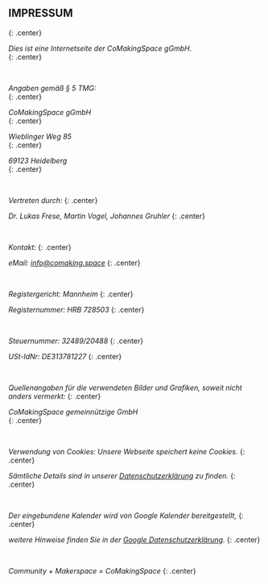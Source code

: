 ## IMPRESSUM
{: .center}
<br />

*Dies ist eine Internetseite der CoMakingSpace gGmbH.*  
{: .center}


<br />

*Angaben gemäß § 5 TMG:*  
{: .center}

*CoMakingSpace gGmbH*  
{: .center}

*Wieblinger Weg 85*  
{: .center}

*69123 Heidelberg*  
{: .center}

<br />


*Vertreten durch:*
{: .center}

*Dr. Lukas Frese, Martin Vogel, Johannes Gruhler*
{: .center}

<br />


*Kontakt:*
{: .center}

*eMail: info@comaking.space*
{: .center}

<br />


*Registergericht: Mannheim*
{: .center}

*Registernummer: HRB 728503*
{: .center}

<br />

*Steuernummer: 32489/20488*
{: .center}

*USt-IdNr: DE313781227*
{: .center}

<br />

*Quellenangaben für die verwendeten Bilder und Grafiken, soweit nicht anders vermerkt:*
{: .center}

*CoMakingSpace gemeinnützige GmbH*  
{: .center}

<br />

*Verwendung von Cookies: Unsere Webseite speichert keine Cookies.*
{: .center}

*Sämtliche Details sind in unserer [Datenschutzerklärung](/datenschutz/) zu finden.*
{: .center}

<br />

*Der eingebundene Kalender wird von Google Kalender bereitgestellt,*
{: .center}

*weitere Hinweise finden Sie in der [Google Datenschutzerklärung](http://www.google.com/intl/de/policies/privacy/).*
{: .center}

<br />


*Community + Makerspace = CoMakingSpace*
{: .center}
